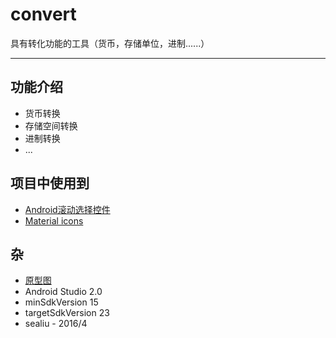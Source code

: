 # convert
具有转化功能的工具（货币，存储单位，进制......）

---

## 功能介绍

- 货币转换  
- 存储空间转换  
- 进制转换  
- ...

## 项目中使用到  

- [Android滚动选择控件](https://github.com/wangjiegulu/WheelView)
- [Material icons](https://design.google.com/icons/)

## 杂

- [原型图](https://modao.cc/app/mYrwNuZWb6u7NoaDyPsdFnkZmgxQefB)
- Android Studio 2.0
- minSdkVersion 15
- targetSdkVersion 23
- sealiu - 2016/4